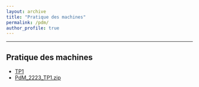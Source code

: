 ```yaml
---
layout: archive
title: "Pratique des machines"
permalink: /pdm/
author_profile: true
---
```


------
<h2 id="2021">Pratique des machines</h2>


- <a href="/assets/cours/PdM/PdM_2223_TP1.pdf">TP1</a> 
- <a href="/assets/cours/PdM/PdM_2223_TP1.zip">PdM_2223_TP1.zip</a> 
